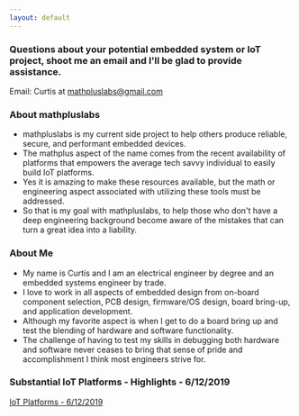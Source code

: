 ```yaml
---
layout: default
---
```

### Questions about your potential embedded system or IoT project, shoot me an email and I'll be glad to provide assistance. 

Email: Curtis at mathpluslabs@gmail.com

### About mathpluslabs
- mathpluslabs is my current side project to help others produce reliable, secure, and performant embedded devices.
- The mathplus aspect of the name comes from the recent availability of platforms that empowers the average tech savvy individual to easily build IoT platforms.
- Yes it is amazing to make these resources available, but the math or engineering aspect associated with utilizing these tools must be addressed.
- So that is my goal with mathpluslabs, to help those who don't have a deep engineering background become aware of the mistakes that can turn a great idea into a liability.

### About Me
- My name is Curtis and I am an electrical engineer by degree and an embedded systems engineer by trade. 
- I love to work in all aspects of embedded design from on-board component selection, PCB design, firmware/OS design, board bring-up, and application development. 
- Although my favorite aspect is when I get to do a board bring up and test the blending of hardware and software functionality. 
- The challenge of having to test my skills in debugging both hardware and software never ceases to bring that sense of pride and accomplishment I think most engineers strive for.

### Substantial IoT Platforms - Highlights - 6/12/2019
[IoT Platforms - 6/12/2019](_posts/iotPlatforms.md)

